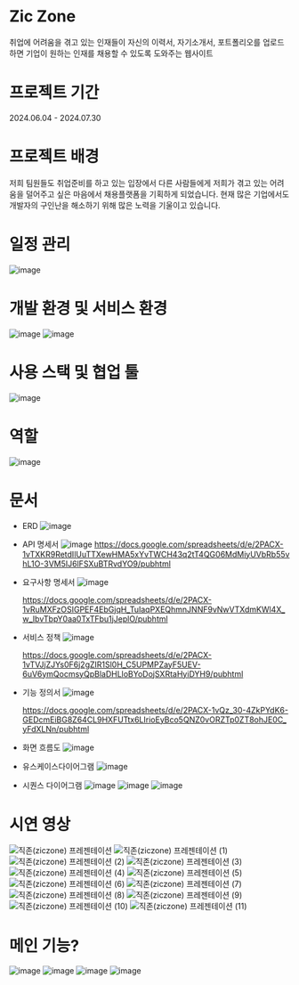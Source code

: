 # Zic Zone
취업에 어려움을 겪고 있는 인재들이 자신의 이력서, 자기소개서, 포트폴리오를 업로드하면
기업이 원하는 인재를 채용할 수 있도록 도와주는 웹사이트

# 프로젝트 기간
2024.06.04 - 2024.07.30

# 프로젝트 배경
저희 팀원들도 취업준비를 하고 있는 입장에서 다른 사람들에게 저희가 겪고 있는 어려움을 덜어주고 싶은 마음에서 채용플랫폼을 기획하게 되었습니다.
현재 많은 기업에서도 개발자의 구인난을 해소하기 위해 많은 노력을 기울이고 있습니다.

# 일정 관리
![image](https://github.com/user-attachments/assets/b92b9ccb-a9fe-4aa2-9c9f-786097ed079f)


# 개발 환경 및 서비스 환경
![image](https://github.com/user-attachments/assets/ad735368-ff21-4637-a811-0d1c92399450)
![image](https://github.com/user-attachments/assets/f6b31e9e-bbf0-4732-9edf-5999f063c028)


# 사용 스택 및 협업 툴
![image](https://github.com/user-attachments/assets/d30c7fa9-8d81-48eb-ada2-ffab2eedf1b8)


# 역할
![image](https://github.com/user-attachments/assets/4e974d23-7c42-47b7-ad3e-829cb4a4d24c)


# 문서

- ERD
![image](https://github.com/user-attachments/assets/f1cfcd19-0c73-4cfe-ab85-3e04414c33f2)



- API 명세서
![image](https://github.com/user-attachments/assets/f976cf20-2019-4214-8281-678f9fa5a1b4)
  https://docs.google.com/spreadsheets/d/e/2PACX-1vTXKR9RetdIlUuTTXewHMA5xYvTWCH43q2tT4QG06MdMiyUVbRb55vhL1O-3VM5IJ6lFSXuBTRvdYO9/pubhtml



- 요구사항 명세서
![image](https://github.com/user-attachments/assets/241cdd9e-dc5d-4230-923b-6d071ad18ca8)

  https://docs.google.com/spreadsheets/d/e/2PACX-1vRuMXFzOSIGPEF4EbGjqH_TuIaqPXEQhmnJNNF9vNwVTXdmKWl4X_w_IbvTbpY0aa0TxTFbu1jJeplO/pubhtml

- 서비스 정책
![image](https://github.com/user-attachments/assets/3e490fbe-0515-4bd6-ad19-1131e5bf642a)

  https://docs.google.com/spreadsheets/d/e/2PACX-1vTVJjZJYs0F6j2gZIR1Sl0H_C5UPMPZayF5UEV-6uV6ymQocmsyQpBlaDHLloBYoDojSXRtaHyiDYH9/pubhtml

- 기능 정의서
![image](https://github.com/user-attachments/assets/305b01e8-cc3a-431a-a1cd-62a794b0d02e)

  https://docs.google.com/spreadsheets/d/e/2PACX-1vQz_30-4ZkPYdK6-GEDcmEiBG8Z64CL9HXFUTtx6LIrioEyBco5QNZ0vORZTp0ZT8ohJE0C_yFdXLNn/pubhtml


- 화면 흐름도
![image](https://github.com/user-attachments/assets/12e14b6c-e4bf-4e54-9b1a-7f183cbfc0b4)


- 유스케이스다이어그램
![image](https://github.com/user-attachments/assets/9e3133b9-674e-42f1-bfa9-21307b3f5079)


- 시퀀스 다이어그램
![image](https://github.com/user-attachments/assets/d94c41b3-a4d6-42db-b437-7d1f0461e032)
![image](https://github.com/user-attachments/assets/7a475649-aa01-4c7e-9bec-f656c6339810)
![image](https://github.com/user-attachments/assets/11fb4ff5-0f8f-4481-b4f4-618c64d268b1)



# 시연 영상
![직존(ziczone) 프레젠테이션](https://github.com/user-attachments/assets/a2d6a41e-381b-4724-a7c0-d43149dee860)
![직존(ziczone) 프레젠테이션 (1)](https://github.com/user-attachments/assets/c0dc3690-b5d7-4a58-9417-65703c99ccdf)
![직존(ziczone) 프레젠테이션 (2)](https://github.com/user-attachments/assets/866030ea-7fe1-4ef0-88b1-8d99d337ac91)
![직존(ziczone) 프레젠테이션 (3)](https://github.com/user-attachments/assets/aeb6cb09-db20-4f46-953f-a8bb27de63dc)
![직존(ziczone) 프레젠테이션 (4)](https://github.com/user-attachments/assets/991e6a50-6aa9-4190-bc53-362f369ca0ce)
![직존(ziczone) 프레젠테이션 (5)](https://github.com/user-attachments/assets/3b835104-1b8b-4817-aa2d-12f8c229e133)
![직존(ziczone) 프레젠테이션 (6)](https://github.com/user-attachments/assets/c04c4527-5353-4a8d-ad21-458e72174534)
![직존(ziczone) 프레젠테이션 (7)](https://github.com/user-attachments/assets/a781eb31-d050-40b4-a988-84eab2a659d7)
![직존(ziczone) 프레젠테이션 (8)](https://github.com/user-attachments/assets/3967a890-874a-4342-951f-6318bc4a208f)
![직존(ziczone) 프레젠테이션 (9)](https://github.com/user-attachments/assets/f51d8665-96cf-49bc-b996-8404ee63f20c)
![직존(ziczone) 프레젠테이션 (10)](https://github.com/user-attachments/assets/528ec5b7-6da3-41da-9eee-19ffc4735798)
![직존(ziczone) 프레젠테이션 (11)](https://github.com/user-attachments/assets/9010970c-f920-492c-9895-0d6d011b44fc)




# 메인 기능?
![image](https://github.com/user-attachments/assets/be6724dd-9ba6-4793-9e3f-cb872d36c69e)
![image](https://github.com/user-attachments/assets/1a85a892-f0c1-4d7f-9336-f0c08b85e13f)
![image](https://github.com/user-attachments/assets/284e55e3-7209-486b-b958-b687d4d968b3)
![image](https://github.com/user-attachments/assets/854aef24-eaf2-4051-be7c-0a63f23c2631)
